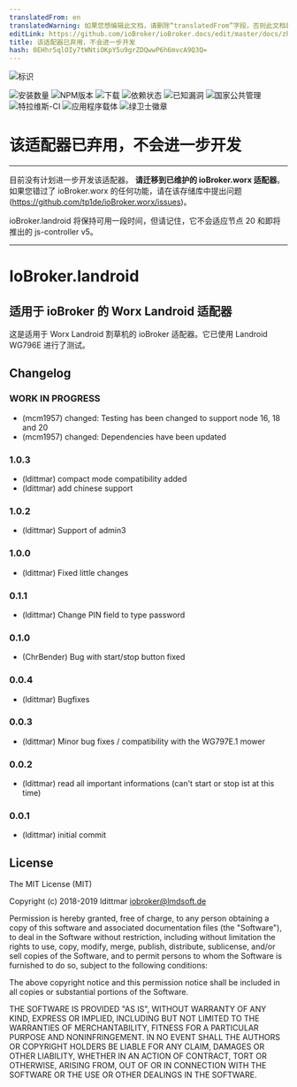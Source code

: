 ```yaml
---
translatedFrom: en
translatedWarning: 如果您想编辑此文档，请删除“translatedFrom”字段，否则此文档将再次自动翻译
editLink: https://github.com/ioBroker/ioBroker.docs/edit/master/docs/zh-cn/adapterref/iobroker.landroid/README.md
title: 该适配器已弃用，不会进一步开发
hash: 0EHhr5qlOIy7tWNtiOKpY5u9grZDQwwP6h6mvcA9Q3Q=
---
```

![标识](../../../en/adapterref/iobroker.landroid/admin/landroid.png)

![安装数量](http://iobroker.live/badges/landroid-stable.svg)
![NPM版本](http://img.shields.io/npm/v/iobroker.landroid.svg)
![下载](https://img.shields.io/npm/dm/iobroker.landroid.svg)
![依赖状态](https://img.shields.io/david/iobroker-community-adapters/iobroker.landroid.svg)
![已知漏洞](https://snyk.io/test/github/iobroker-community-adapters/ioBroker.landroid/badge.svg)
![国家公共管理](https://nodei.co/npm/iobroker.landroid.png?downloads=true)
![特拉维斯-CI](http://img.shields.io/travis/iobroker-community-adapters/ioBroker.landroid/master.svg)
![应用程序载体](https://ci.appveyor.com/api/projects/status/github/iobroker-community-adapters/ioBroker.landroid?branch=master&svg=true)
![绿卫士徽章](https://badges.greenkeeper.io/iobroker-community-adapters/ioBroker.landroid.svg)

# 该适配器已弃用，不会进一步开发
-----

目前没有计划进一步开发该适配器。 __请迁移到已维护的 ioBroker.worx 适配器__。
如果您错过了 ioBroker.worx 的任何功能，请在该存储库中提出问题 (https://github.com/tp1de/ioBroker.worx/issues)。

ioBroker.landroid 将保持可用一段时间，但请记住，它不会适应节点 20 和即将推出的 js-controller v5。

-----

# IoBroker.landroid
## 适用于 ioBroker 的 Worx Landroid 适配器
这是适用于 Worx Landroid 割草机的 ioBroker 适配器。它已使用 Landroid WG796E 进行了测试。

## Changelog

<!--
    Placeholder for the next version (at the beginning of the line):
    ### **WORK IN PROGRESS**
-->
### **WORK IN PROGRESS**
-   (mcm1957) changed: Testing has been changed to support node 16, 18 and 20
-   (mcm1957) changed: Dependencies have been updated

### 1.0.3
* (ldittmar) compact mode compatibility added
* (ldittmar) add chinese support

### 1.0.2
* (ldittmar) Support of admin3

### 1.0.0
* (ldittmar) Fixed little changes

### 0.1.1
* (ldittmar) Change PIN field to type password

### 0.1.0
* (ChrBender) Bug with start/stop button fixed

### 0.0.4
* (ldittmar) Bugfixes

### 0.0.3
* (ldittmar) Minor bug fixes / compatibility with the WG797E.1 mower

### 0.0.2
* (ldittmar) read all important informations (can't start or stop ist at this time)

### 0.0.1
* (ldittmar) initial commit

## License
The MIT License (MIT)

Copyright (c) 2018-2019 ldittmar <iobroker@lmdsoft.de>

Permission is hereby granted, free of charge, to any person obtaining a copy
of this software and associated documentation files (the "Software"), to deal
in the Software without restriction, including without limitation the rights
to use, copy, modify, merge, publish, distribute, sublicense, and/or sell
copies of the Software, and to permit persons to whom the Software is
furnished to do so, subject to the following conditions:

The above copyright notice and this permission notice shall be included in
all copies or substantial portions of the Software.

THE SOFTWARE IS PROVIDED "AS IS", WITHOUT WARRANTY OF ANY KIND, EXPRESS OR
IMPLIED, INCLUDING BUT NOT LIMITED TO THE WARRANTIES OF MERCHANTABILITY,
FITNESS FOR A PARTICULAR PURPOSE AND NONINFRINGEMENT. IN NO EVENT SHALL THE
AUTHORS OR COPYRIGHT HOLDERS BE LIABLE FOR ANY CLAIM, DAMAGES OR OTHER
LIABILITY, WHETHER IN AN ACTION OF CONTRACT, TORT OR OTHERWISE, ARISING FROM,
OUT OF OR IN CONNECTION WITH THE SOFTWARE OR THE USE OR OTHER DEALINGS IN
THE SOFTWARE.